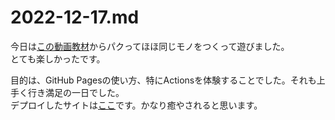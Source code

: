 # 2022-12-17.md

今日は[この動画教材](https://www.youtube.com/watch?v=k1yULKWfO-s)からパクってほほ同じモノをつくって遊びました。  
とても楽しかったです。

目的は、GitHub Pagesの使い方、特にActionsを体験することでした。それも上手く行き満足の一日でした。  
デプロイしたサイトは[ここ](https://yuasys.github.io/image-gallery-tutorial/)です。かなり癒やされると思います。

